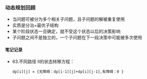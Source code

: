 ### 动态规划回顾

- 当问题可被分为多个相关子问题，且子问题的解被重复使用
- 实质是分治+最优子结构
- 某个阶段状态一旦确定，就不受这个状态以后的决策影响
- 子问题之间不是独立的，一个子问题在下一段决策中可能被多次使用

#### 笔记记录

- 63.不同路径 II的状态转移方程：

  `dp[i][j] = {无障碍：dp[i-1][j]+dp[i][j-1],有障碍：0 }`

  

